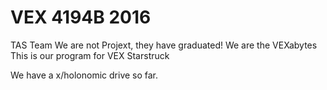 # VEX 4194B 2016
TAS Team
We are not Projext, they have graduated!
We are the VEXabytes
This is our program for VEX Starstruck

We have a x/holonomic drive so far.

